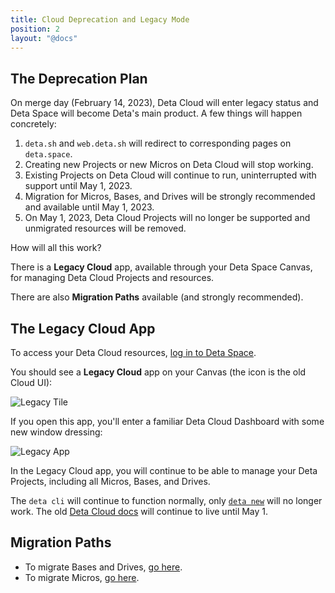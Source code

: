 ```yaml
---
title: Cloud Deprecation and Legacy Mode
position: 2
layout: "@docs"
---
```



## The Deprecation Plan

On merge day (February 14, 2023), Deta Cloud will enter legacy status and Deta Space will become Deta's main product. A few things will happen concretely:

1. `deta.sh` and `web.deta.sh` will redirect to corresponding pages on `deta.space`.
2. Creating new Projects or new Micros on Deta Cloud will stop working.
3. Existing Projects on Deta Cloud will continue to run, uninterrupted with support until May 1, 2023.
4. Migration for Micros, Bases, and Drives will be strongly recommended and available until May 1, 2023.
5. On May 1, 2023, Deta Cloud Projects will no longer be supported and unmigrated resources will be removed.

How will all this work? 

There is a **Legacy Cloud** app, available through your Deta Space Canvas, for managing Deta Cloud Projects and resources.

There are also **Migration Paths** available (and strongly recommended).

## The Legacy Cloud App

To access your Deta Cloud resources, [log in to Deta Space](https://deta.space/login).

You should see a **Legacy Cloud** app on your Canvas (the icon is the old Cloud UI):

![Legacy Tile](/migration_assets/legacy_mode/legacy-on-canvas.webp)

If you open this app, you'll enter a familiar Deta Cloud Dashboard with some new window dressing:

![Legacy App](/migration_assets/legacy_mode/legacy-dashboard.webp)

In the Legacy Cloud app, you will continue to be able to manage your Deta Projects, including all Micros, Bases, and Drives.

The `deta cli` will continue to function normally, only [`deta new`](https://docs.deta.sh/docs/cli/commands#deta-new) will no longer work. The old [Deta Cloud docs](https://docs.deta.sh/docs/home/) will continue to live until May 1.

## Migration Paths

- To migrate Bases and Drives, [go here](/migration/guides/import-a-project).
- To migrate Micros, [go here](/migration/guides/migrate-a-micro).




